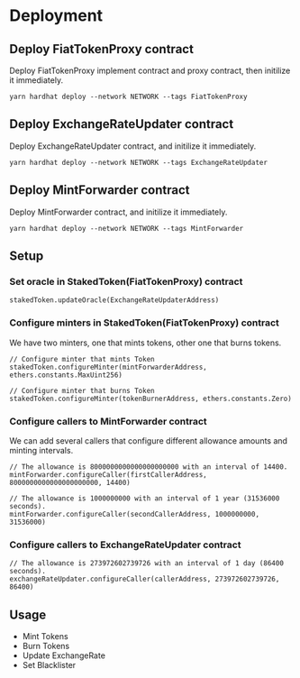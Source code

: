 # Deployment

## Deploy FiatTokenProxy contract

Deploy FiatTokenProxy implement contract and proxy contract, then initilize it immediately.

```
yarn hardhat deploy --network NETWORK --tags FiatTokenProxy
```

## Deploy ExchangeRateUpdater contract

Deploy ExchangeRateUpdater contract, and initilize it immediately.

```
yarn hardhat deploy --network NETWORK --tags ExchangeRateUpdater
```

## Deploy MintForwarder contract

Deploy MintForwarder contract, and initilize it immediately.

```
yarn hardhat deploy --network NETWORK --tags MintForwarder
```

## Setup

### Set oracle in StakedToken(FiatTokenProxy) contract

```
stakedToken.updateOracle(ExchangeRateUpdaterAddress)
```

### Configure minters in StakedToken(FiatTokenProxy) contract

We have two minters, one that mints tokens, other one that burns tokens.

```
// Configure minter that mints Token
stakedToken.configureMinter(mintForwarderAddress, ethers.constants.MaxUint256)

// Configure minter that burns Token
stakedToken.configureMinter(tokenBurnerAddress, ethers.constants.Zero)
```

### Configure callers to MintForwarder contract

We can add several callers that configure different allowance amounts and minting intervals.

```
// The allowance is 8000000000000000000000 with an interval of 14400.
mintForwarder.configureCaller(firstCallerAddress, 8000000000000000000000, 14400)

// The allowance is 1000000000 with an interval of 1 year (31536000 seconds).
mintForwarder.configureCaller(secondCallerAddress, 1000000000, 31536000)
```

### Configure callers to ExchangeRateUpdater contract

```
// The allowance is 273972602739726 with an interval of 1 day (86400 seconds).
exchangeRateUpdater.configureCaller(callerAddress, 273972602739726, 86400)
```

## Usage

* Mint Tokens
* Burn Tokens
* Update ExchangeRate
* Set Blacklister
